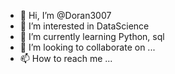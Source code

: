- 👋 Hi, I’m @Doran3007
- 👀 I’m interested in DataScience
- 🌱 I’m currently learning Python, sql
- 💞️ I’m looking to collaborate on ...
- 📫 How to reach me ...

<!---
Doran3007/Doran3007 is a ✨ special ✨ repository because its `README.md` (this file) appears on your GitHub profile.
You can click the Preview link to take a look at your changes.
--->

